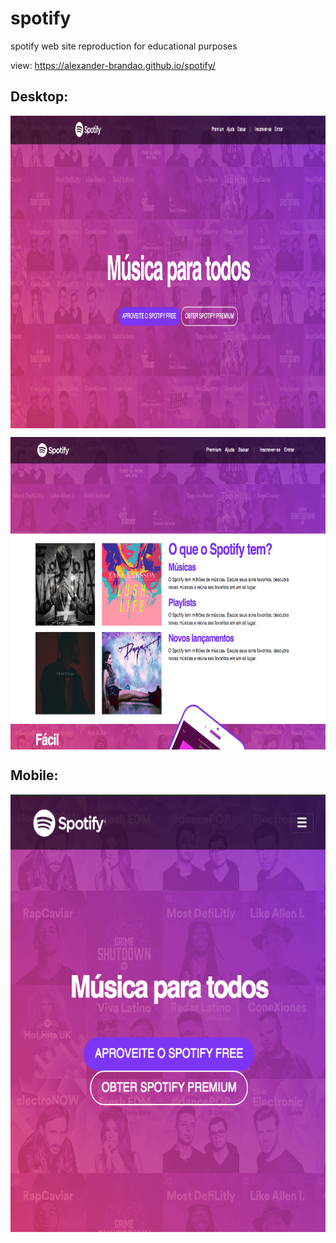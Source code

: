 # spotify
spotify web site reproduction for educational purposes

view: https://alexander-brandao.github.io/spotify/

## Desktop:
<p> 
<img align="center" width="1000" height="500" src="https://raw.githubusercontent.com/alexander-brandao/spotify/main/imagens/desktop1.png"
</p>
  
<p> 
<img align="center" width="1000" height="500" src="https://raw.githubusercontent.com/alexander-brandao/spotify/main/imagens/desktop2.png"
</p>
  
## Mobile:

<p> 
<img align="center" width="600" height="700" src="https://raw.githubusercontent.com/alexander-brandao/spotify/main/imagens/mobile.png"
</p>
